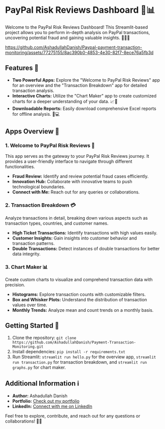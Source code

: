 # PayPal Risk Reviews Dashboard 🚀📊

Welcome to the PayPal Risk Reviews Dashboard! This Streamlit-based project allows you to perform in-depth analysis on PayPal transactions, uncovering potential fraud and gaining valuable insights. 🕵️‍♂️💸


https://github.com/AshadullahDanish/Paypal-payment-transaction-monitoring/assets/77275155/8ac390b0-4853-4e30-82f7-8ece76a5fb3d

## Features 🌟

- **Two Powerful Apps:** Explore the "Welcome to PayPal Risk Reviews" app for an overview and the "Transaction Breakdown" app for detailed transaction analysis.
- **Interactive Charts:** Utilize the "Chart Maker" app to create customized charts for a deeper understanding of your data. 📈🎨
- **Downloadable Reports:** Easily download comprehensive Excel reports for offline analysis. 💼💻

## Apps Overview 📱

### 1. Welcome to PayPal Risk Reviews 🎉

This app serves as the gateway to your PayPal Risk Reviews journey. It provides a user-friendly interface to navigate through different functionalities.

- **Fraud Review:** Identify and review potential fraud cases efficiently.
- **Innovation Hub:** Collaborate with innovative teams to push technological boundaries.
- **Connect with Me:** Reach out for any queries or collaborations.

### 2. Transaction Breakdown 💳

Analyze transactions in detail, breaking down various aspects such as transaction types, countries, and customer names.

- **High Ticket Transactions:** Identify transactions with high values easily.
- **Customer Insights:** Gain insights into customer behavior and transaction patterns.
- **Double Transactions:** Detect instances of double transactions for better data integrity.

### 3. Chart Maker 📊

Create custom charts to visualize and comprehend transaction data with precision.

- **Histograms:** Explore transaction counts with customizable filters.
- **Box and Whisker Plots:** Understand the distribution of transaction values over time.
- **Monthly Trends:** Analyze mean and count trends on a monthly basis.

## Getting Started 🚀

1. Clone the repository: `git clone https://github.com/AshadullahDanish/Payment-Transaction-Monitoring.git`
2. Install dependencies: `pip install -r requirements.txt`
3. Run Streamlit: `streamlit run hello.py` for the overview app, `streamlit run transaction.py` for transaction breakdown, and `streamlit run graphs.py` for chart maker.

## Additional Information ℹ️

- **Author:** Ashadullah Danish
- **Portfolio:** [Check out my portfolio](https://ashadullahdanish.netlify.app/)
- **LinkedIn:** [Connect with me on LinkedIn](https://www.linkedin.com/in/your-linkedin-profile/)

Feel free to explore, contribute, and reach out for any questions or collaborations! 🚀✨
